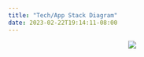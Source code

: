 ```yaml
---
title: "Tech/App Stack Diagram"
date: 2023-02-22T19:14:11-08:00
---
```


<center><img src="/img/Tech Stack Diagram.png"></center>
